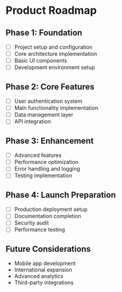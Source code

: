 # Product Roadmap

## Phase 1: Foundation
- [ ] Project setup and configuration
- [ ] Core architecture implementation
- [ ] Basic UI components
- [ ] Development environment setup

## Phase 2: Core Features
- [ ] User authentication system
- [ ] Main functionality implementation
- [ ] Data management layer
- [ ] API integration

## Phase 3: Enhancement
- [ ] Advanced features
- [ ] Performance optimization
- [ ] Error handling and logging
- [ ] Testing implementation

## Phase 4: Launch Preparation
- [ ] Production deployment setup
- [ ] Documentation completion
- [ ] Security audit
- [ ] Performance testing

## Future Considerations
- Mobile app development
- International expansion
- Advanced analytics
- Third-party integrations